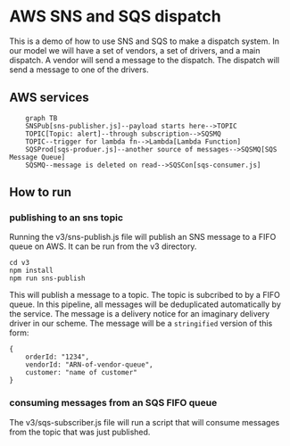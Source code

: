 # AWS SNS and SQS dispatch

This is a demo of how to use SNS and SQS to make a dispatch system. In our model we will have a set of vendors, a set of drivers, and a main dispatch. A vendor will send a message to the dispatch. The dispatch will send a message to one of the drivers. 

## AWS services


```mermaid
    graph TB
    SNSPub[sns-publisher.js]--payload starts here-->TOPIC
    TOPIC[Topic: alert]--through subscription-->SQSMQ
    TOPIC--trigger for lambda fn-->Lambda[Lambda Function]
    SQSProd[sqs-produer.js]--another source of messages-->SQSMQ[SQS Message Queue]
    SQSMQ--message is deleted on read-->SQSCon[sqs-consumer.js]

```


## How to run

### publishing to an sns topic

Running the v3/sns-publish.js file will publish an SNS message to a FIFO queue on AWS. It can be run from the v3 directory.

    cd v3
    npm install
    npm run sns-publish

This will publish a message to a topic. The topic is subcribed to by a FIFO queue. In this pipeline, all messages will be deduplicated automatically by the service. The message is a delivery notice for an imaginary delivery driver in our scheme. The message will be a `stringified` version of this form:

    {
        orderId: "1234",
        vendorId: "ARN-of-vendor-queue",
        customer: "name of customer"
    }

### consuming messages from an SQS FIFO queue

The v3/sqs-subscriber.js file will run a script that will consume messages from the topic that was just published. 